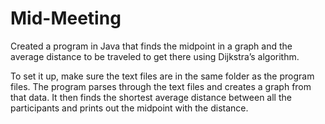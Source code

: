 # Mid-Meeting
Created a program in Java that finds the midpoint in a graph and the average distance to be traveled to get there using Dijkstra’s algorithm.

To set it up, make sure the text files are in the same folder as the program files. The program parses through the text files and creates a graph from that data. It then finds the shortest average distance between all the participants and prints out the midpoint with the distance.
